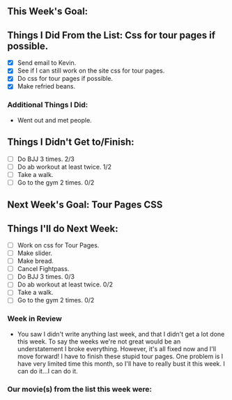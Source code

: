 ## This Week's Goal:

## Things I Did From the List: Css for tour pages if possible. 

- [x] Send email to Kevin.
- [x] See if I can still work on the site css for tour pages.
- [x] Do css for tour pages if possible.
- [x] Make refried beans. 

### Additional Things I Did:

- Went out and met people. 

## Things I Didn't Get to/Finish:

- [ ] Do BJJ 3 times. 2/3
- [ ] Do ab workout at least twice. 1/2
- [ ] Take a walk.
- [ ] Go to the gym 2 times. 0/2

## Next Week's Goal: Tour Pages CSS

## Things I'll do Next Week:

- [ ] Work on css for Tour Pages. 
- [ ] Make slider.
- [ ] Make bread.
- [ ] Cancel Fightpass.
- [ ] Do BJJ 3 times. 0/3
- [ ] Do ab workout at least twice. 0/2
- [ ] Take a walk.
- [ ] Go to the gym 2 times. 0/2

### Week in Review

- You saw I didn't write anything last week, and that I didn't get a lot done this week. To say the weeks we're not great would be an understatement I broke everything. However, it's all fixed now and I'll move forward! I have to finish these stupid tour pages. One problem is I have very limited time this month, so I'll have to really bust it this week. I can do it...I can do it. 

### Our movie(s) from the list this week were: